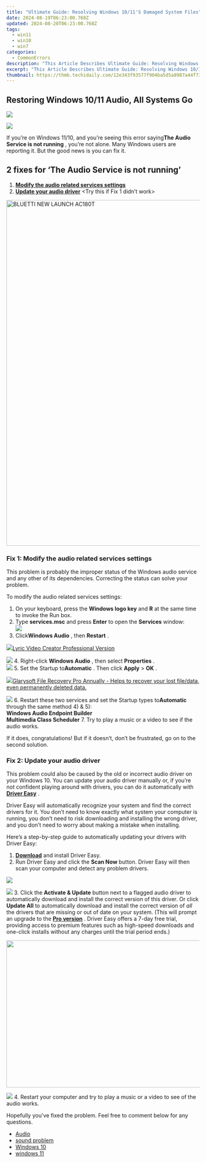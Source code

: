 ```yaml
---
title: "Ultimate Guide: Resolving Windows 10/11'S Damaged System Files"
date: 2024-08-19T06:23:00.768Z
updated: 2024-08-20T06:23:00.768Z
tags:
  - win11
  - win10
  - win7
categories:
  - CommonErrors
description: "This Article Describes Ultimate Guide: Resolving Windows 10/11'S Damaged System Files"
excerpt: "This Article Describes Ultimate Guide: Resolving Windows 10/11'S Damaged System Files"
thumbnail: https://thmb.techidaily.com/12e343f93577f904ba5d5a8987a44f73ad92d686083b4e65611b76c354c55e2c.jpg
---
```


## Restoring Windows 10/11 Audio, All Systems Go

<!-- affiliate ads begin -->
<a href="https://secure.2checkout.com/order/checkout.php?PRODS=3851655&QTY=1&AFFILIATE=108875&CART=1"><img src="http://www.aiseesoft.com/avangate/30p/banner.jpg" border="0"></a>
<!-- affiliate ads end -->
![](https://images.drivereasy.com/wp-content/uploads/2017/09/img_59afb934399f9.png)

 If you’re on Windows 11/10, and you’re seeing this error saying**The Audio Service is not running** , you’re not alone. Many Windows users are reporting it. But the good news is you can fix it.

## 2 fixes for ‘The Audio Service is not running’

1. **[Modify the audio related services settings](#solution1)**
2. **[Update your audio driver](#solution2)**  <Try this if Fix 1 didn’t work>

<!-- affiliate ads begin -->
<a href="https://bluettide.pxf.io/c/5597632/2042332/17092" target="_top" id="2042332"><img src="//a.impactradius-go.com/display-ad/17092-2042332" border="0" alt="BLUETTI NEW LAUNCH AC180T" width="960" height="900"/></a><img height="0" width="0" src="https://imp.pxf.io/i/5597632/2042332/17092" style="position:absolute;visibility:hidden;" border="0" />
<!-- affiliate ads end -->
### Fix 1: Modify the audio related services settings

 This problem is probably the improper status of the Windows audio service and any other of its dependencies. Correcting the status can solve your problem.

To modify the audio related services settings:

1. On your keyboard, press the **Windows logo key** and **R**  at the same time to invoke the Run box.
2. Type **services.msc**  and press **Enter**  to open the **Services**  window:  
![](https://images.drivereasy.com/wp-content/uploads/2017/08/img_59a50a818f88a.png)
3. Click**Windows Audio** , then **Restart** .  
<!-- affiliate ads begin -->
<a href="https://secure.2checkout.com/order/checkout.php?PRODS=11224199&QTY=1&AFFILIATE=108875&CART=1"><img src="https://secure.avangate.com/images/merchant/e09fdffe648a30658a9657bbed7b2388/products/copy_boxshot_lyricvideo.png" border="0">Lyric Video Creator Professional Version</a>
<!-- affiliate ads end -->
![](https://images.drivereasy.com/wp-content/uploads/2017/09/img_59afc066cd8c7.jpg)
4. Right-click **Windows Audio** , then select **Properties** .  
![](https://images.drivereasy.com/wp-content/uploads/2017/09/img_59afc0cf032c7.jpg)
5. Set the Startup to**Automatic** . Then click **Apply**  \> **OK** .  
<!-- affiliate ads begin -->
<a href="https://order.glarysoft.com/order/checkout.php?PRODS=35504869&QTY=1&AFFILIATE=108875&CART=1"><img src="https://secure.avangate.com/images/merchant/6734fa703f6633ab896eecbdfad8953a/products/1_FR-200-1.png" border="0">Glarysoft File Recovery Pro Annually -  Helps to recover your lost file/data, even permanently deleted data. 
</a>
<!-- affiliate ads end -->
![](https://images.drivereasy.com/wp-content/uploads/2017/09/img_59afc0ef2b45c.png)
6. Restart these two services and set the Startup types to**Automatic** through the same method 4) & 5):  
**Windows Audio Endpoint Builder**  
**Multimedia Class Scheduler**
7. Try to play a music or a video to see if the audio works.

 If it does, congratulations! But if it doesn’t, don’t be frustrated, go on to the second solution.

### Fix 2: Update your audio driver

 This problem could also be caused by the old or incorrect audio driver on your Windows 10\.  You can update your audio driver manually or, if you’re not confident playing around with drivers, you can do it automatically with **[Driver Easy](https://tools.techidaily.com/drivereasy/download/)** .

 Driver Easy will automatically recognize your system and find the correct drivers for it. You don’t need to know exactly what system your computer is running, you don’t need to risk downloading and installing the wrong driver, and you don’t need to worry about making a mistake when installing.

 Here’s a step-by-step guide to automatically updating your drivers with Driver Easy:

1. [**Download**](https://tools.techidaily.com/drivereasy/download/)   and install Driver Easy.
2. Run Driver Easy and click the **Scan Now** button. Driver Easy will then scan your computer and detect any problem drivers.  
<!-- affiliate ads begin -->
<a href="https://estore.winxdvd.com/order/checkout.php?PRODS=4612444&QTY=1&AFFILIATE=108875&CART=1"><img src="https://www.winxdvd.com/affiliate/new-banner/pt-728x90.jpg" border="0"></a>
<!-- affiliate ads end -->
![](https://www.drivereasy.com/wp-content/uploads/2024/05/DE-scan-now-6.0.jpg)
3. Click the **Activate & Update** button next to a flagged audio driver to automatically download and install the correct version of this driver. Or click   **Update All**  to automatically download and install the correct version of _all_  the drivers that are missing or out of date on your system. (This will prompt an upgrade to the **[Pro version](https://tools.techidaily.com/drivereasy/download/)**  . Driver Easy offers a 7-day free trial, providing access to premium features such as high-speed downloads and one-click installs without any charges until the trial period ends.)  
<!-- affiliate ads begin -->
<a href="https://ship7com.pxf.io/c/5597632/1509856/17634" target="_top" id="1509856"><img src="//a.impactradius-go.com/display-ad/17634-1509856" border="0" alt="" width="730" height="383"/></a>
<!-- affiliate ads end -->
![](https://www.drivereasy.com/wp-content/uploads/2017/09/de-update-all-realtek.jpg)
4. Restart your computer and try to play a music or a video to see of the audio works.

 Hopefully you’ve fixed the problem. Feel free to comment below for any questions.

* [Audio](https://store.drivereasy.com/order/cart.php?PRODS=4731822&QTY=1&AFFILIATE=108875)
* [sound problem](https://zebaoaffiliateprogram.pxf.io/xkwqe1)
* [Windows 10](https://tools.techidaily.com/drivereasy/download/)
* [windows 11](https://tools.techidaily.com/drivereasy/download/)

<ins class="adsbygoogle"
     style="display:block"
     data-ad-format="autorelaxed"
     data-ad-client="ca-pub-7571918770474297"
     data-ad-slot="1223367746"></ins>



<ins class="adsbygoogle"
     style="display:block"
     data-ad-client="ca-pub-7571918770474297"
     data-ad-slot="8358498916"
     data-ad-format="auto"
     data-full-width-responsive="true"></ins>


